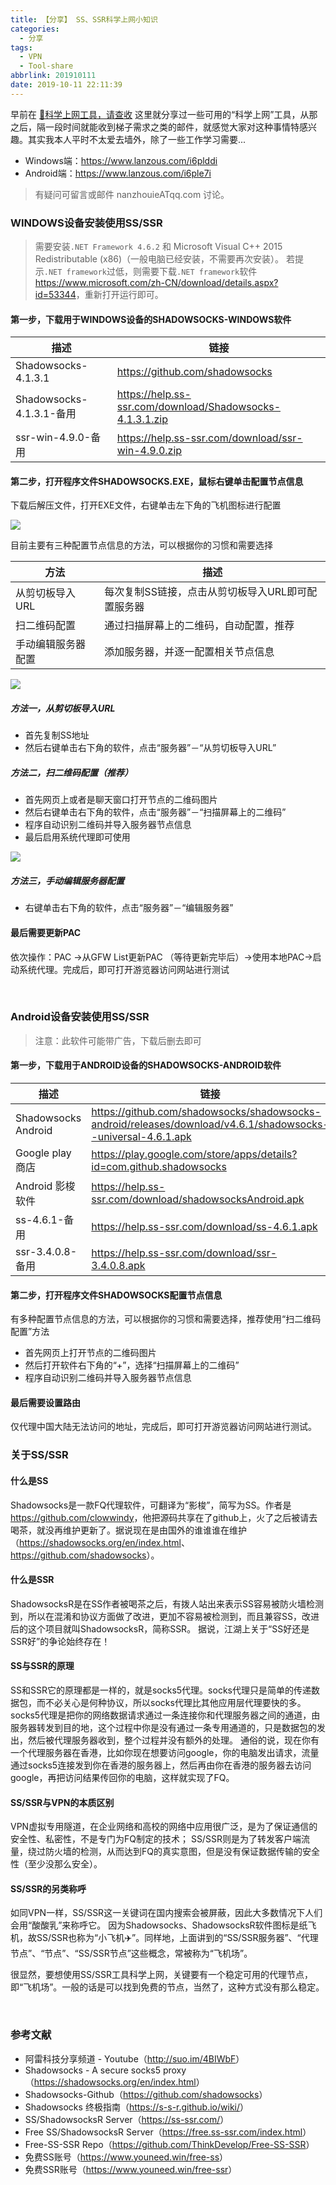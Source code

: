 ```yaml
---
title: 【分享】 SS、SSR科学上网小知识
categories:
  - 分享
tags:
  - VPN
  - Tool-share
abbrlink: 201910111
date: 2019-10-11 22:11:39
---
```


早前在 [🔗科学上网工具，请查收](http://mp.weixin.qq.com/s?__biz=MzI4MDE4MTUyOA==&mid=2649469177&idx=1&sn=ce223da0c3b279d5827fd5ef404c33a3&chksm=f3a37e8ec4d4f79841c7604a70d13838fcd5fce04a5af99daa625eab87540eb2e73ed3d433b4&scene=21#wechat_redirect) 这里就分享过一些可用的“科学上网”工具，从那之后，隔一段时间就能收到梯子需求之类的邮件，就感觉大家对这种事情特感兴趣。其实我本人平时不太爱去墙外，除了一些工作学习需要...

 - Windows端：<https://www.lanzous.com/i6plddi>
 - Android端：<https://www.lanzous.com/i6ple7i>

> 有疑问可留言或邮件 nanzhouieATqq.com 讨论。

### WINDOWS设备安装使用SS/SSR
> 需要安装`.NET Framework 4.6.2` 和 Microsoft Visual C++ 2015 Redistributable (x86)（一般电脑已经安装，不需要再次安装）。
> 若提示`.NET framework`过低，则需要下载`.NET framework`软件<https://www.microsoft.com/zh-CN/download/details.aspx?id=53344>，重新打开运行即可。

#### 第一步，下载用于WINDOWS设备的SHADOWSOCKS-WINDOWS软件

描述 | 链接
---|---
Shadowsocks-4.1.3.1 | <https://github.com/shadowsocks>
Shadowsocks-4.1.3.1-备用 | <https://help.ss-ssr.com/download/Shadowsocks-4.1.3.1.zip>
ssr-win-4.9.0-备用 | <https://help.ss-ssr.com/download/ssr-win-4.9.0.zip>


#### 第二步，打开程序文件SHADOWSOCKS.EXE，鼠标右键单击配置节点信息

下载后解压文件，打开EXE文件，右键单击左下角的飞机图标进行配置

![](https://i.loli.net/2019/10/11/ECiH1VQMZyDBvOP.png)

目前主要有三种配置节点信息的方法，可以根据你的习惯和需要选择

方法 | 描述
---|---
从剪切板导入URL | 每次复制SS链接，点击从剪切板导入URL即可配置服务器
扫二维码配置 | 通过扫描屏幕上的二维码，自动配置，推荐
手动编辑服务器配置 | 添加服务器，并逐一配置相关节点信息

![](https://i.loli.net/2019/10/11/vFZk7YEaAPMfgKI.png)

##### 方法一，从剪切板导入URL
* 首先复制SS地址
* 然后右键单击右下角的软件，点击“服务器”－“从剪切板导入URL”

##### 方法二，扫二维码配置（推荐）
* 首先网页上或者是聊天窗口打开节点的二维码图片
* 然后右键单击右下角的软件，点击“服务器”－“扫描屏幕上的二维码”
* 程序自动识别二维码并导入服务器节点信息
* 最后启用系统代理即可使用

![](https://i.loli.net/2019/10/11/xgqUjFE4PVWtQ8M.png)

##### 方法三，手动编辑服务器配置
* 右键单击右下角的软件，点击“服务器”－“编辑服务器”

#### 最后需要更新PAC

依次操作：PAC ->从GFW List更新PAC （等待更新完毕后）->使用本地PAC->启动系统代理。完成后，即可打开游览器访问网站进行测试

 
### Android设备安装使用SS/SSR

> 注意：此软件可能带广告，下载后删去即可

#### 第一步，下载用于ANDROID设备的SHADOWSOCKS-ANDROID软件

描述 | 链接
---|---
Shadowsocks Android | <https://github.com/shadowsocks/shadowsocks-android/releases/download/v4.6.1/shadowsocks--universal-4.6.1.apk>
Google play 商店 | <https://play.google.com/store/apps/details?id=com.github.shadowsocks>
Android 影梭软件 | <https://help.ss-ssr.com/download/shadowsocksAndroid.apk>
ss-4.6.1-备用 | <https://help.ss-ssr.com/download/ss-4.6.1.apk>
ssr-3.4.0.8-备用 | <https://help.ss-ssr.com/download/ssr-3.4.0.8.apk>

#### 第二步，打开程序文件SHADOWSOCKS配置节点信息

有多种配置节点信息的方法，可以根据你的习惯和需要选择，推荐使用“扫二维码配置”方法
* 首先网页上打开节点的二维码图片
* 然后打开软件右下角的“+”，选择“扫描屏幕上的二维码”
* 程序自动识别二维码并导入服务器节点信息

#### 最后需要设置路由

仅代理中国大陆无法访问的地址，完成后，即可打开游览器访问网站进行测试。


### 关于SS/SSR
#### 什么是SS
Shadowsocks是一款FQ代理软件，可翻译为“影梭”，简写为SS。作者是<https://github.com/clowwindy>，他把源码共享在了github上，火了之后被请去喝茶，就没再维护更新了。据说现在是由国外的谁谁谁在维护（<https://shadowsocks.org/en/index.html>、<https://github.com/shadowsocks>）。

#### 什么是SSR

ShadowsocksR是在SS作者被喝茶之后，有拨人站出来表示SS容易被防火墙检测到，所以在混淆和协议方面做了改进，更加不容易被检测到，而且兼容SS，改进后的这个项目就叫ShadowsocksR，简称SSR。
据说，江湖上关于“SS好还是SSR好”的争论始终存在！

#### SS与SSR的原理

SS和SSR它的原理都是一样的，就是socks5代理。socks代理只是简单的传递数据包，而不必关心是何种协议，所以socks代理比其他应用层代理要快的多。
socks5代理是把你的网络数据请求通过一条连接你和代理服务器之间的通道，由服务器转发到目的地，这个过程中你是没有通过一条专用通道的，只是数据包的发出，然后被代理服务器收到，整个过程并没有额外的处理。
通俗的说，现在你有一个代理服务器在香港，比如你现在想要访问google，你的电脑发出请求，流量通过socks5连接发到你在香港的服务器上，然后再由你在香港的服务器去访问google，再把访问结果传回你的电脑，这样就实现了FQ。

#### SS/SSR与VPN的本质区别
VPN虚拟专用隧道，在企业网络和高校的网络中应用很广泛，是为了保证通信的安全性、私密性，不是专门为FQ制定的技术；
SS/SSR则是为了转发客户端流量，绕过防火墙的检测，从而达到FQ的真实意图，但是没有保证数据传输的安全性（至少没那么安全）。

#### SS/SSR的另类称呼

如同VPN一样，SS/SSR这一关键词在国内搜索会被屏蔽，因此大多数情况下人们会用“酸酸乳”来称呼它。
因为Shadowsocks、ShadowsocksR软件图标是纸飞机，故SS/SSR也称为“小飞机✈️”。同样地，上面讲到的“SS/SSR服务器”、“代理节点”、“节点”、“SS/SSR节点”这些概念，常被称为“飞机场”。

很显然，要想使用SS/SSR工具科学上网，关键要有一个稳定可用的代理节点，即“飞机场”。一般的话是可以找到免费的节点，当然了，这种方式没有那么稳定。

 
### 参考文献
* 阿雷科技分享频道 - Youtube（<http://suo.im/4BIWbF>）
* Shadowsocks - A secure socks5 proxy（<https://shadowsocks.org/en/index.html>）
* Shadowsocks-Github（<https://github.com/shadowsocks>）
* Shadowsocks 终极指南（<https://s-s-r.github.io/wiki/>）
* SS/ShadowsocksR Server（<https://ss-ssr.com/>）
* Free SS/ShadowsocksR Server（<https://free.ss-ssr.com/index.html>）
* Free-SS-SSR Repo（<https://github.com/ThinkDevelop/Free-SS-SSR>）
* 免费SS账号（<https://www.youneed.win/free-ss>）
* 免费SSR账号（<https://www.youneed.win/free-ssr>）